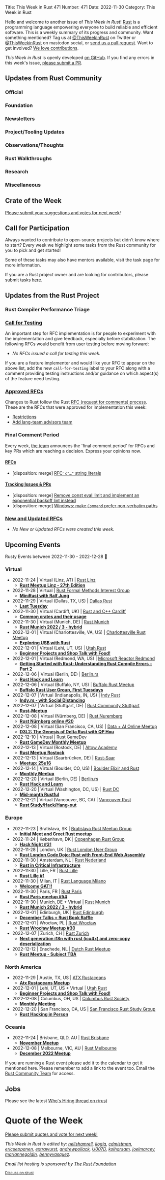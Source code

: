 Title: This Week in Rust 471
Number: 471
Date: 2022-11-30
Category: This Week in Rust

Hello and welcome to another issue of *This Week in Rust*!
[Rust](https://www.rust-lang.org/) is a programming language empowering everyone to build reliable and efficient software.
This is a weekly summary of its progress and community.
Want something mentioned? Tag us at [@ThisWeekInRust](https://twitter.com/ThisWeekInRust) on Twitter or [@ThisWeekinRust](https://mastodon.social/@thisweekinrust) on mastodon.social, or [send us a pull request](https://github.com/rust-lang/this-week-in-rust).
Want to get involved? [We love contributions](https://github.com/rust-lang/rust/blob/master/CONTRIBUTING.md).

*This Week in Rust* is openly developed [on GitHub](https://github.com/rust-lang/this-week-in-rust).
If you find any errors in this week's issue, [please submit a PR](https://github.com/rust-lang/this-week-in-rust/pulls).

## Updates from Rust Community

<!--

Dear community contributors:
Please read README.md for guidance on submissions.
Each submitted link should be of the form:

* [Title of the Linked Page](https://example.com/my_article)

If you don't know which category to use, feel free to submit a PR anyway
and just ask the editors to select the category.

-->

### Official

### Foundation

### Newsletters

### Project/Tooling Updates

### Observations/Thoughts

### Rust Walkthroughs

### Research

### Miscellaneous

## Crate of the Week

<!-- COTW goes here -->

[Please submit your suggestions and votes for next week][submit_crate]!

[submit_crate]: https://users.rust-lang.org/t/crate-of-the-week/2704

## Call for Participation

Always wanted to contribute to open-source projects but didn't know where to start?
Every week we highlight some tasks from the Rust community for you to pick and get started!

Some of these tasks may also have mentors available, visit the task page for more information.

<!-- CFPs go here, use this format: * [project name - title of issue](link to issue) -->
<!-- * [ - ]() -->

If you are a Rust project owner and are looking for contributors, please submit tasks [here][guidelines].

[guidelines]: https://users.rust-lang.org/t/twir-call-for-participation/4821

## Updates from the Rust Project

<!-- Rust updates go here -->

### Rust Compiler Performance Triage

<!-- Perf results go here -->

### [Call for Testing](https://github.com/rust-lang/rfcs/issues?q=label%3Acall-for-testing)
An important step for RFC implementation is for people to experiment with the
implementation and give feedback, especially before stabilization.  The following
RFCs would benefit from user testing before moving forward:

* *No RFCs issued a call for testing this week.*

If you are a feature implementer and would like your RFC to appear on the above list, add the new `call-for-testing`
label to your RFC along with a comment providing testing instructions and/or guidance on which aspect(s) of the feature
need testing.

### [Approved RFCs](https://github.com/rust-lang/rfcs/commits/master)

Changes to Rust follow the Rust [RFC (request for comments) process](https://github.com/rust-lang/rfcs#rust-rfcs). These
are the RFCs that were approved for implementation this week:

* [Restrictions](https://github.com/rust-lang/rfcs/pull/3323)
* [Add lang-team advisors team](https://github.com/rust-lang/rfcs/pull/3327)

### Final Comment Period

Every week, [the team](https://www.rust-lang.org/team.html) announces the 'final comment period' for RFCs and key PRs
which are reaching a decision. Express your opinions now.

#### [RFCs](https://github.com/rust-lang/rfcs/labels/final-comment-period)

* [disposition: merge] [RFC: `c"…"` string literals](https://github.com/rust-lang/rfcs/pull/3348)

#### [Tracking Issues & PRs](https://github.com/rust-lang/rust/issues?q=is%3Aopen+label%3Afinal-comment-period+sort%3Aupdated-desc)

* [disposition: merge] [Remove const eval limit and implement an exponential backoff lint instead](https://github.com/rust-lang/rust/pull/103877)
* [disposition: merge] [Windows: make `Command` prefer non-verbatim paths](https://github.com/rust-lang/rust/pull/96391)

### [New and Updated RFCs](https://github.com/rust-lang/rfcs/pulls)

* *No New or Updated RFCs were created this week.*

## Upcoming Events

Rusty Events between 2022-11-30 - 2022-12-28 🦀

### Virtual

* 2022-11-24 | Virtual (Linz, AT) | [Rust Linz](https://www.meetup.com/rust-linz/)
    * [**Rust Meetup Linz - 27th Edition**](https://www.meetup.com/rust-linz/events/289251460/)
* 2022-11-28 | Virtual | [Rust Formal Methods Interest Group](https://www.eventbrite.com/o/rust-formal-methods-interest-group-34404947509)
    * [**MiniRust with Ralf Jung**](https://www.eventbrite.com/e/minirust-with-ralf-jung-tickets-460741328717)
* 2022-11-29 | Virtual (Dallas, TX, US) | [Dallas Rust](https://www.meetup.com/Dallas-Rust/)
    * [**Last Tuesday**](https://www.meetup.com/dallas-rust/events/qndgwsydcpbmc/)
* 2022-11-30 | Virtual (Cardiff, UK) | [Rust and C++ Cardiff](https://www.meetup.com/rust-and-c-plus-plus-in-cardiff/)
    * [**Common crates and their usage**](https://www.meetup.com/rust-and-c-plus-plus-in-cardiff/events/289645553/)
* 2022-11-30 | Virtual (Munich, DE) | [Rust Munich](https://www.meetup.com/rust-munich/)
    * [**Rust Munich 2022 / 3 - hybrid**](https://www.meetup.com/rust-munich/events/289065390/)
* 2022-12-01 | Virtual (Charlottesville, VA, US) | [Charlottesville Rust Meetup](https://www.meetup.com/charlottesville-rust-meetup/)
    * [**Exploring USB with Rust**](https://www.meetup.com/charlottesville-rust-meetup/events/289563986/)
* 2022-12-01 | Virtual (Lehi, UT, US) | [Utah Rust](https://www.meetup.com/utah-rust/)
    * [**Beginner Projects and Shop Talk with Food!**](https://www.meetup.com/utah-rust/events/289899804/)
* 2022-12-01 | Virtual (Redmond, WA, US) | [Microsoft Reactor Redmond](https://www.meetup.com/microsoft-reactor-redmond/)
    * [**Getting Started with Rust: Understanding Rust Compile Errors – Part 2**](https://www.meetup.com/microsoft-reactor-redmond/events/289830539/) 
* 2022-12-06 | Virtual (Berlin, DE) | [Berlin.rs](https://berline.rs/)
    * [**Rust Hack and Learn**](https://berline.rs/2022/12/06/rust-hack-and-learn.html)
* 2022-12-06 | Virtual (Buffalo, NY, US) | [Buffalo Rust Meetup](https://www.meetup.com/buffalo-rust-meetup/)
    * [**Buffalo Rust User Group, First Tuesdays**](https://www.meetup.com/buffalo-rust-meetup/events/hlgvxsydcqbjb/)
* 2022-12-07 | Virtual (Indianapolis, IN, US) | [Indy Rust](https://www.meetup.com/indyrs/)
    * [**Indy.rs - with Social Distancing**](https://www.meetup.com/indyrs/events/287027660/)
* 2022-12-07 | Virtual (Stuttgart, DE) | [Rust Community Stuttgart](https://www.meetup.com/Rust-Community-Stuttgart/)
    * [**Rust-Meetup**](https://www.meetup.com/rust-community-stuttgart/events/dvvtvsydcqbkb/)
* 2022-12-08 | Virtual (Nürnberg, DE) | [Rust Nuremberg](https://www.meetup.com/rust-noris/)
    * [**Rust Nürnberg online #20**](https://www.meetup.com/rust-noris/events/hlvbvsydcqblb/)
* 2022-12-08 | Virtual (San Francisco, CA, US) | [Data + AI Online Meetup](https://www.meetup.com/data-ai-online/)
    * [**D3L2: The Genesis of Delta Rust with QP Hou**](https://www.meetup.com/data-ai-online/events/289672886/)
* 2022-12-10 | Virtual | [Rust GameDev](https://gamedev.rs/)
    * [**Rust GameDev Monthly Meetup**](https://www.google.com/url?q=https%3A%2F%2Fdiscord.gg%2FyNtPTb2&sa=D&ust=1666661760000000&usg=AOvVaw13uHY9m-8bJJwgeP58VS8l)
* 2022-12-13 | Virtual (Rostock, DE) | [Altow Academy](https://www.meetup.com/altow-academy/)
    * [**Rust Meetup Rostock**](https://www.meetup.com/altow-academy/events/289352426/)
* 2022-12-13 | Virtual (Saarbrücken, DE) | [Rust-Saar](https://www.meetup.com/rust-saar/)
    * [**Meetup: 25u16**](https://www.meetup.com/rust-saar/events/289663288/)
* 2022-12-14 | Virtual (Boulder, CO, US) | [Boulder Elixir and Rust](https://www.meetup.com/boulder-elixir-rust/)
    * [**Monthly Meetup**](https://www.meetup.com/boulder-elixir-rust/events/zvxcsrydcqbsb/)
* 2022-12-20 | Virtual (Berlin, DE) | [Berlin.rs](https://berline.rs/)
    * [**Rust Hack and Learn**](https://berline.rs/2022/12/20/rust-hack-and-learn.html)
* 2022-12-20 | Virtual (Washington, DC, US) | [Rust DC](https://www.meetup.com/rustdc/)
    * [**Mid-month Rustful**](https://www.meetup.com/rustdc/events/vdhxgsydcqbbc/)
* 2022-12-21 | Virtual (Vancouver, BC, CA) | [Vancouver Rust](https://www.meetup.com/vancouver-rust)
    * [**Rust Study/Hack/Hang-out**](https://www.meetup.com/vancouver-rust/events/tqvhxsydcqbcc/)

### Europe

* 2022-11-23 | Bratislava, SK | [Bratislava Rust Meetup Group](https://www.meetup.com/bratislava-rust-meetup-group/)
    * [**Initial Meet and Greet Rust meetup**](https://www.meetup.com/bratislava-rust-meetup-group/events/289028178/)
* 2022-11-24 | København, DK | [Copenhagen Rust Group](https://cph.rs/)
    * [**Hack Night #31**](https://www.meetup.com/copenhagen-rust-meetup-group/events/288179132/)
* 2022-11-28 | London, UK | [Rust London User Group](https://www.meetup.com/rust-london-user-group/)
    * [**Rust London Code Dojo: Rust with Front-End Web Assembly**](https://www.meetup.com/rust-london-user-group/events/289631916/)
* 2022-11-30 | Amsterdam, NL | [Rust Nederland](https://www.meetup.com/rust-nederland/)
    * [**Rust in Critical Infrastructure**](https://www.meetup.com/rust-nederland/events/289204146/)
* 2022-11-30 | Lille, FR | [Rust Lille](https://www.meetup.com/meetup-group-zgphbyet)
    * [**Rust Lille #1**](https://www.meetup.com/meetup-group-zgphbyet/events/289620614/)
* 2022-11-30 | Milan, IT | [Rust Language Milano](https://www.meetup.com/rust-language-milano/)
    * [**Welcome GAT!!**](https://www.meetup.com/rust-language-milano/events/289767176/)
* 2022-11-30 | Paris, FR | [Rust Paris](https://www.meetup.com/rust-paris/)
    * [**Rust Paris meetup #54**](https://www.meetup.com/rust-paris/events/289833645/)
* 2022-11-30 | Munich, DE + Virtual | [Rust Munich](https://www.meetup.com/rust-munich/)
    * [**Rust Munich 2022 / 3 - hybrid**](https://www.meetup.com/rust-munich/events/289065390/)
* 2022-12-01 | Edinburgh, UK | [Rust Edinburgh](https://www.meetup.com/rust-edi/)
    * [**December Talks + Rust Book Raffle**](https://www.meetup.com/rust-edi/events/289582990/)
* 2022-12-01 | Wrocław, PL | [Rust Wrocław](https://www.meetup.com/rust-wroclaw/)
    * [**Rust Wrocław Meetup #30**](https://www.meetup.com/rust-wroclaw/events/289884642/)
* 2022-12-07 | Zurich, CH | [Rust Zurich](https://www.meetup.com/Rust-Zurich/)
    * [**Next generation i18n with rust (icu4x) and zero-copy deserialization**](https://www.meetup.com/rust-zurich/events/289518586/)
* 2022-12-12 | Enschede, NL | [Dutch Rust Meetup](https://www.meetup.com/dutch-rust-meetup/)
    * [**Rust Meetup - Subject TBA**](https://www.meetup.com/dutch-rust-meetup/events/289021643/)

### North America

* 2022-11-29 | Austin, TX, US | [ATX Rustaceans](https://www.meetup.com/atx-rustaceans/)
    * [**Atx Rustaceans Meetup**](https://www.meetup.com/atx-rustaceans/events/289594614/)
* 2022-12-01 | Lehi, UT, US + Virtual | [Utah Rust](https://www.meetup.com/utah-rust/)
    * [**Beginner Projects and Shop Talk with Food!**](https://www.meetup.com/utah-rust/events/289899804/)
* 2022-12-08 | Columbus, OH, US | [Columbus Rust Society](https://www.meetup.com/columbus-rs/events/)
    * [**Monthly Meeting**](https://www.meetup.com/columbus-rs/events/dpkhgrydcqblb/)
* 2022-12-20 | San Francisco, CA, US | [San Francisco Rust Study Group](https://www.meetup.com/san-francisco-rust-study-group/)
    * [**Rust Hacking in Person**](https://www.meetup.com/san-francisco-rust-study-group/events/wjkjssydcqbbc/)

### Oceania

* 2022-11-24 | Brisbane, QLD, AU | [Rust Brisbane](https://www.meetup.com/rust-brisbane/)
    * [**November Meetup**](https://www.meetup.com/rust-brisbane/events/289539610/)
* 2022-12-08 | Melbourne, VIC, AU | [Rust Melbourne](https://www.meetup.com/rust-melbourne)
    * [**December 2022 Meetup**](https://www.meetup.com/rust-melbourne/events/289745823/)

If you are running a Rust event please add it to the [calendar] to get
it mentioned here. Please remember to add a link to the event too.
Email the [Rust Community Team][community] for access.

[calendar]: https://www.google.com/calendar/embed?src=apd9vmbc22egenmtu5l6c5jbfc%40group.calendar.google.com
[community]: mailto:community-team@rust-lang.org


<!--

Rust Jobs:

TWiR has stopped featuring individual job postings. You can read more about this change here:

https://github.com/rust-lang/this-week-in-rust/issues/3412

-->

## Jobs

Please see the latest [Who's Hiring thread on r/rust](INSERT_LINK_HERE)

# Quote of the Week

<!-- QOTW goes here -->

[Please submit quotes and vote for next week!](https://users.rust-lang.org/t/twir-quote-of-the-week/328)

*This Week in Rust is edited by: [nellshamrell](https://github.com/nellshamrell), [llogiq](https://github.com/llogiq), [cdmistman](https://github.com/cdmistman), [ericseppanen](https://github.com/ericseppanen), [extrawurst](https://github.com/extrawurst), [andrewpollack](https://github.com/andrewpollack), [U007D](https://github.com/U007D), [kolharsam](https://github.com/kolharsam), [joelmarcey](https://github.com/joelmarcey), [mariannegoldin](https://github.com/mariannegoldin), [bennyvasquez](https://github.com/bennyvasquez).*

*Email list hosting is sponsored by [The Rust Foundation](https://foundation.rust-lang.org/)*

<small>[Discuss on r/rust](REDDIT_LINK_HERE)</small>
